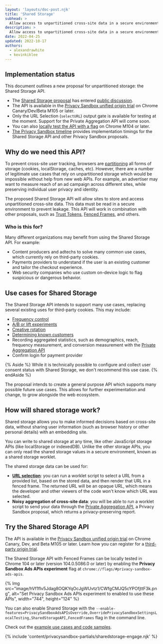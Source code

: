 ```yaml
---
layout: 'layouts/doc-post.njk'
title: 'Shared Storage'
subhead: >
  Allow access to unpartitioned cross-site data in a secure environment.
description: >
  Allow access to unpartitioned cross-site data in a secure environment.
date: 2022-04-25
updated: 2022-10-17
authors:
  - alexandrawhite
  - kevinkiklee
---
```


## Implementation status

This document outlines a new proposal for unpartitioned storage: the Shared
Storage API.

*  The [Shared Storage proposal](https://github.com/WICG/shared-storage)
   has entered [public discussion](https://github.com/WICG/shared-storage/issues).
*  The API is available in the [Privacy Sandbox unified origin trial](/blog/expanding-privacy-sandbox-testing/)
   on Chrome Canary/Dev/Beta M105 or later.
*  Only the URL Selection (`selectURL`) output gate is available for
   testing at the moment. Support for the Private Aggregation API will
   come soon.
*  You can also [locally test the API with a flag](#try-the-shared-storage-api) on Chrome M104 or later.
*  [The Privacy Sandbox timeline](http://privacysandbox.com/timeline)
   provides implementation timings for the Shared Storage API and other
   Privacy Sandbox proposals.

## Why do we need this API?

To prevent cross-site user tracking, browsers are 
[partitioning](https://blog.chromium.org/2020/01/building-more-private-web-path-towards.html)
all forms of storage (cookies, localStorage, caches, etc). However, there are
a number of legitimate use cases that rely on unpartitioned storage which
would be impossible without help from new web APIs. For example, an advertiser
may want to measure reach of an ad campaign across different sites, while
preserving individual user privacy and identity.

The proposed Shared Storage API will allow sites to store and access
unpartitioned cross-site data. This data must be read in a secure environment
to prevent leakage. This API will work in combination with other proposals,
such as [Trust Tokens](/docs/privacy-sandbox/trust-tokens/),
[Fenced Frames](/docs/privacy-sandbox/fenced-frame/), and others.

### Who is this for?

Many different organizations may benefit from using the Shared Storage API. For
example:

*  Content producers and adtechs to solve many common use cases, which currently
   rely on third-party cookies.
*  Payments providers to understand if the user is an existing customer and
   tailor the checkout experience.
*  Web security companies who use custom on-device logic to flag suspicious or
   dangerous behavior.

## Use cases for Shared Storage

The Shared Storage API intends to support many use cases, replacing several
existing uses for third-party cookies. This may include:

*  [Frequency control](/docs/privacy-sandbox/shared-storage/frequency-control/)
*  [A/B or lift experiments](docs/privacy-sandbox/shared-storage/ab-testing/)
*  [Creative rotation](docs/privacy-sandbox/shared-storage/creative-rotation/)
*  [Determining known customers](docs/privacy-sandbox/shared-storage/known-customer/)
*  Recording aggregated statistics, such as demographics, reach, frequency
   measurement, and conversion measurement with the
   [Private Aggregation API](/docs/privacy-sandbox/private-aggregation/)
*  Confirm login for payment provider

{% Aside %}
While it is technically possible to configure and collect user consent status with Shared Storage, we don't recommend this use case.
{% endAside %}

The proposal intends to create a general purpose API which supports many
possible future use cases. This allows for further experimentation and change,
to grow alongside the web ecosystem.

## How will shared storage work?

Shared storage allows you to make informed decisions based on cross-site
data, without sharing user information (such as browser history or other
personal details) with an embedding site.

You can write to shared storage at any time, like other JavaScript storage APIs
(like localStorage or indexedDB). Unlike the other storage APIs, you can only
read the shared storage values in a secure environment, known as a shared
storage worklet.

The shared storage data can be used for:

*  [**URL selection**](/docs/privacy-sandbox/shared-storage/url-selection): 
   you can run a worklet script to select a URL from a provided list, based on
   the stored data, and then render that URL in a fenced frame.  The returned
   URL will be an opaque URL, which means the developer and other viewers of
   the code won't know which URL was selected.
*  **Noisy aggregation of cross-site data**:
   you will be able to run a worklet script to send your data through the
   [Private Aggregation API](/docs/privacy-sandbox/private-aggregation),
   a Privacy Sandbox proposal, which returns a privacy-preserving report. 

## Try the Shared Storage API

The API is available in the [Privacy Sandbox unified origin trial](/blog/expanding-privacy-sandbox-testing/)
on Chrome Canary, Dev, and Beta M105 or later. Learn how you can
register for a [third-party origin trial](/docs/web-platform/third-party-origin-trials/).

The Shared Storage API with Fenced Frames can be locally tested in Chrome 104 or later (version
104.0.5086.0 or later) by enabling the **Privacy Sandbox Ads APIs experiment**
flag at `chrome://flags/#privacy-sandbox-ads-apis`.

{% Img src="image/hVf1flv5Jdag8OQKYqOcJgWUvtz1/CWfgCMJQ5cYPOfjttF3k.png", alt="Set Privacy Sandbox Ads APIs experiment to enabled to use these APIs", width="744", height="124" %}

You can also enable Shared Storage with the `--enable-features=PrivacySandboxAdsAPIsOverride,OverridePrivacySandboxSettingsLocalTesting,SharedStorageAPI,FencedFrames` flag in the command line. 

Check out the [example use cases and code samples](/docs/privacy-sandbox/use-shared-storage).

{% include 'content/privacysandbox-partials/sharedstorage-engage.njk' %}
